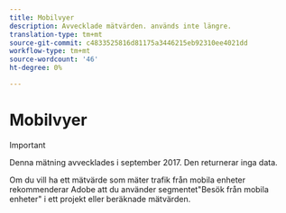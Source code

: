 ```yaml
---
title: Mobilvyer
description: Avvecklade mätvärden. används inte längre.
translation-type: tm+mt
source-git-commit: c4833525816d81175a3446215eb92310ee4021dd
workflow-type: tm+mt
source-wordcount: '46'
ht-degree: 0%

---
```



# Mobilvyer

>[!IMPORTANT]
>
>Denna mätning avvecklades i september 2017. Den returnerar inga data.

Om du vill ha ett mätvärde som mäter trafik från mobila enheter rekommenderar Adobe att du använder segmentet&quot;Besök från mobila enheter&quot; i ett projekt eller beräknade mätvärden.
